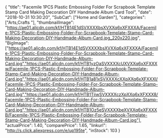 {
	"title": "Facemile 1PCS Plastic Embossing Folder For Scrapbook Template Stamp Card Making Decoration DIY Handmade Album Card Tool",
	"date": "2018-10-31 10:30:20",
	"SubCat": ["Home and Garden"],
	"categories": ["Arts,Crafts "],
	"thumbnailImage": "https://ae01.alicdn.com/kf/HTB14E1dSVXXXXbsXVXXq6xXFXXXA/Facemile-1PCS-Plastic-Embossing-Folder-For-Scrapbook-Template-Stamp-Card-Making-Decoration-DIY-Handmade-Album-Card.jpg_220x220.jpg",
	"BigImage": ["https://ae01.alicdn.com/kf/HTB14E1dSVXXXXbsXVXXq6xXFXXXA/Facemile-1PCS-Plastic-Embossing-Folder-For-Scrapbook-Template-Stamp-Card-Making-Decoration-DIY-Handmade-Album-Card.jpg","https://ae01.alicdn.com/kf/HTB1yzOaSVXXXXcUXVXXq6xXFXXXw/Facemile-1PCS-Plastic-Embossing-Folder-For-Scrapbook-Template-Stamp-Card-Making-Decoration-DIY-Handmade-Album-Card.jpg","https://ae01.alicdn.com/kf/HTB1a81xSVXXXXcXXpXXq6xXFXXXl/Facemile-1PCS-Plastic-Embossing-Folder-For-Scrapbook-Template-Stamp-Card-Making-Decoration-DIY-Handmade-Album-Card.jpg","https://ae01.alicdn.com/kf/HTB1TiiwSVXXXXczXpXXq6xXFXXX8/Facemile-1PCS-Plastic-Embossing-Folder-For-Scrapbook-Template-Stamp-Card-Making-Decoration-DIY-Handmade-Album-Card.jpg","https://ae01.alicdn.com/kf/HTB1Oz5eSVXXXXbeXVXXq6xXFXXXB/Facemile-1PCS-Plastic-Embossing-Folder-For-Scrapbook-Template-Stamp-Card-Making-Decoration-DIY-Handmade-Album-Card.jpg"],
	"actualPrice": 1.40,
	"comparePrice": 1.65,
	"linkurl": "http://s.click.aliexpress.com/e/up195te",
	"inStock": 103
}
